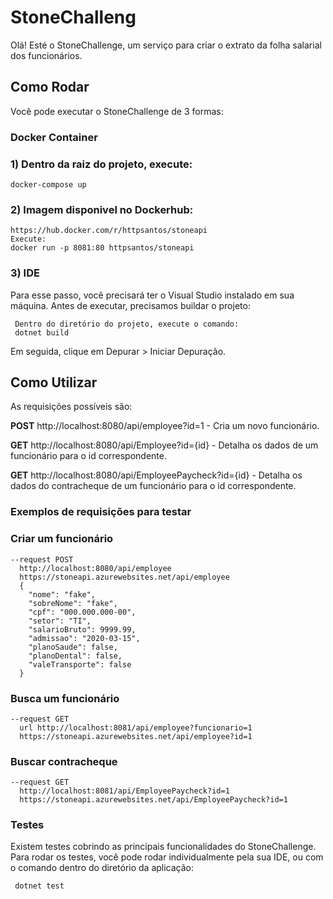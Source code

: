 # StoneChalleng

Olá! Esté o StoneChallenge, um serviço para criar o extrato da folha salarial dos funcionários.

## Como Rodar

Você pode executar o StoneChallenge de 3 formas:

### Docker Container
 
### 1) Dentro da raiz do projeto, execute:
```
docker-compose up
```
### 2) Imagem disponivel no Dockerhub:
```
https://hub.docker.com/r/httpsantos/stoneapi
Execute:
docker run -p 8081:80 httpsantos/stoneapi
```
### 3) IDE 
Para esse passo, você precisará ter o Visual Studio instalado em sua máquina.
Antes de executar, precisamos buildar o projeto:
```
 Dentro do diretório do projeto, execute o comando:
 dotnet build
```
Em seguida, clique em Depurar > Iniciar Depuração.


## Como Utilizar
As requisições possíveis são:

**POST** http://localhost:8080/api/employee?id=1 - Cria um novo funcionário.

**GET** http://localhost:8080/api/Employee?id={id} - Detalha os dados de um funcionário para o id correspondente.

**GET** http://localhost:8080/api/EmployeePaycheck?id={id} - Detalha os dados do contracheque de um funcionário para o id correspondente.

### Exemplos de requisições para testar

### Criar um funcionário
```
--request POST
  http://localhost:8080/api/employee
  https://stoneapi.azurewebsites.net/api/employee
  {
    "nome": "fake",
    "sobreNome": "fake",
    "cpf": "000.000.000-00",
    "setor": "TI",
    "salarioBruto": 9999.99,
    "admissao": "2020-03-15",
    "planoSaude": false,
    "planoDental": false,
    "valeTransporte": false
  }
```

### Busca um funcionário
```
--request GET
  url http://localhost:8081/api/employee?funcionario=1
  https://stoneapi.azurewebsites.net/api/employee?id=1
```

### Buscar contracheque
```
--request GET
  http://localhost:8081/api/EmployeePaycheck?id=1
  https://stoneapi.azurewebsites.net/api/EmployeePaycheck?id=1
```

### Testes 

Existem testes cobrindo as principais funcionalidades do StoneChallenge.
Para rodar os testes, você pode rodar individualmente pela sua IDE, ou
com o comando dentro do diretório da aplicação:
```
 dotnet test
```
